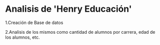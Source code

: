 # Analisis de 'Henry Educación'


1.Creación de Base de datos 

2.Analisis de los mismos como cantidad de alumnos por carrera, edad de los alumnos, etc.
